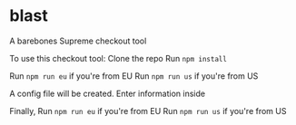 # blast
A barebones Supreme checkout tool

To use this checkout tool:
Clone the repo
Run `npm install`

Run `npm run eu` if you're from EU
Run `npm run us` if you're from US

A config file will be created. Enter information inside

Finally,
Run `npm run eu` if you're from EU
Run `npm run us` if you're from US
